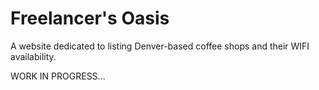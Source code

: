 # Freelancer's Oasis
A website dedicated to listing Denver-based coffee shops and their WIFI availability. 

WORK IN PROGRESS...
